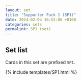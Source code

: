 ```yaml
---
layout: set
title: "Supporter Pack 1 (SP1)"
date: 2024-02-04 16:52:00 +0100
categories: sets
permalink: SP1_(set)
---
```

## Set list

Cards in this set are prefixed `SP1`.

{% include templates/SP1.html %}